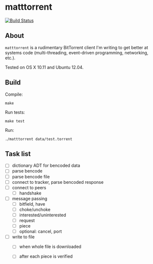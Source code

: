 # matttorrent

[![Build
Status](https://travis-ci.org/mattwestrik/matttorrent.svg?branch=master)](https://travis-ci.org/mattwestrik/matttorrent)

## About

`matttorrent` is a rudimentary BitTorrent client I'm writing to get better at
systems code (multi-threading, event-driven programming, networking, etc.).

Tested on OS X 10.11 and Ubuntu 12.04.


## Build

Compile:
````
make
````

Run tests:
````
make test
````

Run:
````
./matttorrent data/test.torrent
````


## Task list

- [ ] dictionary ADT for bencoded data
- [ ] parse bencode
- [ ] parse bencode file
- [ ] connect to tracker, parse bencoded response
- [ ] connect to peers
  - [ ] handshake 
- [ ] message passing
  - [ ] bitfield, have
  - [ ] choke/unchoke
  - [ ] interested/uninterested
  - [ ] request
  - [ ] piece
  - [ ] optional: cancel, port
- [ ] write to file
  - [ ] when whole file is downloaded
  - [ ] after each piece is verified

